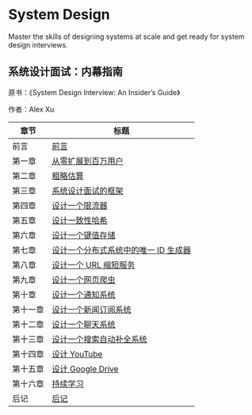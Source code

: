 # System Design

Master the skills of designing systems at scale and get ready for system design interviews.

## 系统设计面试：内幕指南

原书：《System Design Interview: An Insider’s Guide》

作者：Alex Xu

| 章节                         | 标题                                      |
|------------------------------|------------------------------------------------|
| 前言                         | [前言](/insider/FORWARD)      |
| 第一章                       | [从零扩展到百万用户](/insider/CHAPTER-1-SCALE-FROM-ZERO-TO-MILLIONS-OF-USERS) |
| 第二章                       | [粗略估算](/insider/CHAPTER-2-BACK-OF-THE-ENVELOPE-ESTIMATION) |
| 第三章                       | [系统设计面试的框架](/insider/CHAPTER-3-A-FRAMEWORK-FOR-SYSTEM-DESIGN-INTERVIEWS) |
| 第四章                       | [设计一个限流器](/insider/CHAPTER-4-DESIGN-A-RATE-LIMITER) |
| 第五章                       | [设计一致性哈希](/insider/CHAPTER-5-DESIGN-CONSISTENT-HASHING) |
| 第六章                       | [设计一个键值存储](/insider/CHAPTER-6-DESIGN-A-KEY-VALUE-STORE) |
| 第七章                       | [设计一个分布式系统中的唯一 ID 生成器](/insider/CHAPTER-7-DESIGN-A-UNIQUE-ID-GENERATOR-IN-DISTRIBUTED-SYSTEMS) |
| 第八章                       | [设计一个 URL 缩短服务](/insider/CHAPTER-8-DESIGN-A-URL-SHORTENER) |
| 第九章                       | [设计一个网页爬虫](/insider/CHAPTER-9-DESIGN-A-WEB-CRAWLER) |
| 第十章                       | [设计一个通知系统](/insider/CHAPTER-10-DESIGN-A-NOTIFICATION-SYSTEM) |
| 第十一章                     | [设计一个新闻订阅系统](/insider/CHAPTER-11-DESIGN-A-NEWS-FEED-SYSTEM) |
| 第十二章                     | [设计一个聊天系统](/insider/CHAPTER-12-DESIGN-A-CHAT-SYSTEM) |
| 第十三章                     | [设计一个搜索自动补全系统](/insider/CHAPTER-13-DESIGN-A-SEARCH-AUTOCOMPLETE-SYSTEM) |
| 第十四章                     | [设计 YouTube](/insider/CHAPTER-14-DESIGN-YOUTUBE) |
| 第十五章                     | [设计 Google Drive](/insider/CHAPTER-15-DESIGN-GOOGLE-DRIVE) |
| 第十六章                     | [持续学习](/insider/CHAPTER-16-THE-LEARNING-CONTINUES) |
| 后记                         | [后记](/insider/AFTERWORD)   |

